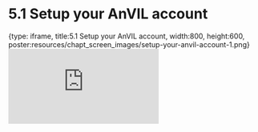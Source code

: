 # 5.1 Setup your AnVIL account
 
{type: iframe, title:5.1 Setup your AnVIL account, width:800, height:600, poster:resources/chapt_screen_images/setup-your-anvil-account-1.png}
![](https://sayumiyork.github.io/c-moor-ottr-generic/setup-your-anvil-account-1.html)
 

 
